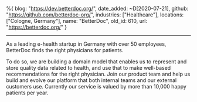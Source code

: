%{
  blog: "https://dev.betterdoc.org/",
  date_added: ~D[2020-07-21],
  github: "https://github.com/betterdoc-org/",
  industries: ["Healthcare"],
  locations: ["Cologne, Germany"],
  name: "BetterDoc",
  old_id: 610,
  url: "https://betterdoc.org/"
}

---

As a leading e-health startup in Germany with over 50 employees, BetterDoc finds the right physicians for patients.

To do so, we are building a domain model that enables us to represent and store quality data related to health, and use that to make well-based recommendations for the right physician. Join our product team and help us build and evolve our platform that both internal teams and our external customers use. Currently our service is valued by more than 10,000 happy patients per year.
